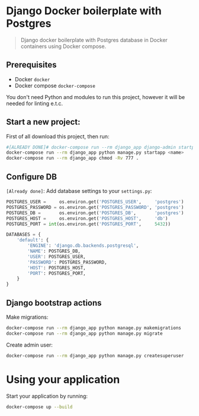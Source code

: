 # Django Docker boilerplate with Postgres
> Django docker boilerplate with Postgres database in Docker containers using Docker compose.

## Prerequisites

* Docker `docker`
* Docker compose `docker-compose`

You don't need Python and modules to run this project, however it will be needed for linting e.t.c.

## Start a new project:

First of all download this project, then run:
```bash
#[ALREADY DONE]# docker-compose run --rm django_app django-admin startproject <name> .
docker-compose run --rm django_app python manage.py startapp <name>
docker-compose run --rm django_app chmod -Rv 777 .
```

## Configure DB

`[Already done]`: Add database settings to your `settings.py`:
```python
POSTGRES_USER =     os.environ.get('POSTGRES_USER',     'postgres')
POSTGRES_PASSWORD = os.environ.get('POSTGRES_PASSWORD', 'postgres')
POSTGRES_DB =       os.environ.get('POSTGRES_DB',       'postgres')
POSTGRES_HOST =     os.environ.get('POSTGRES_HOST',     'db')
POSTGRES_PORT = int(os.environ.get('POSTGRES_PORT',     5432))

DATABASES = {
    'default': {
        'ENGINE': 'django.db.backends.postgresql',
        'NAME': POSTGRES_DB,
        'USER': POSTGRES_USER,
        'PASSWORD': POSTGRES_PASSWORD,
        'HOST': POSTGRES_HOST,
        'PORT': POSTGRES_PORT,
    }
}
```

## Django bootstrap actions

Make migrations:
```bash
docker-compose run --rm django_app python manage.py makemigrations
docker-compose run --rm django_app python manage.py migrate
```

Create admin user:
```bash
docker-compose run --rm django_app python manage.py createsuperuser
```

# Using your application

Start your application by running:
```bash
docker-compose up --build
```
